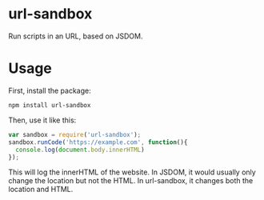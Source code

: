 # url-sandbox
Run scripts in an URL, based on JSDOM.

# Usage
First, install the package:
```
npm install url-sandbox
```
Then, use it like this:
```javascript
var sandbox = require('url-sandbox');
sandbox.runCode('https://example.com', function(){
  console.log(document.body.innerHTML)
});
```
This will log the innerHTML of the website. In JSDOM, it would usually only change the location but not the HTML. In url-sandbox, it changes both the location and HTML.

